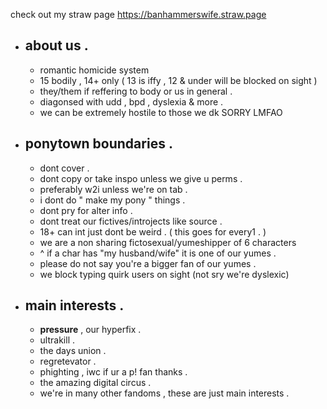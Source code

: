 check out my straw page https://banhammerswife.straw.page
- about us .
  - 
  - romantic homicide system
  - 15 bodily , 14+ only ( 13 is iffy , 12 & under will be blocked on sight )
  - they/them if reffering to body or us in general .
  - diagonsed with udd , bpd , dyslexia & more .
  - we can be extremely hostile to those we dk SORRY LMFAO

- ponytown boundaries .
  - 
  - dont cover .
  - dont copy or take inspo unless we give u perms .
  - preferably w2i unless we're on tab .
  - i dont do " make my pony " things .
  - dont pry for alter info .
  - dont treat our fictives/introjects like source .
  - 18+ can int just dont be weird . ( this goes for every1 . )
  - we are a non sharing fictosexual/yumeshipper of 6 characters
  - ^ if a char has "my husband/wife" it is one of our yumes .
  - please do not say you're a bigger fan of our yumes .
  - we block typing quirk users on sight (not sry we're dyslexic)

- main interests .
  - 
   - **pressure** , our hyperfix .
   - ultrakill .
   - the days union .
   - regretevator .
   - phighting , iwc if ur a p! fan thanks .
   - the amazing digital circus .
   - we're in many other fandoms , these are just main interests .
